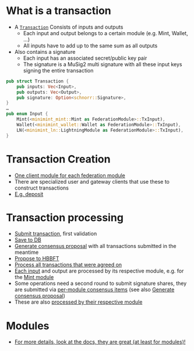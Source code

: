 # What is a transaction

* A [`Transaction`](https://github.com/fedimint/minimint/blob/563c600287decd47e89e15e29ab478648395f378/minimint-core/src/transaction.rs#L12-L16) Consists of inputs and outputs
  * Each input and output belongs to a certain module (e.g. Mint, Wallet, …)
  * All inputs have to add up to the same sum as all outputs
* Also contains a signature
  * Each input has an associated secret/public key pair
  * The signature is a MuSig2 multi signature with all these input keys signing the entire transaction

```rust
pub struct Transaction {
    pub inputs: Vec<Input>,
    pub outputs: Vec<Output>,
    pub signature: Option<schnorr::Signature>,
}
…
pub enum Input {
    Mint(<minimint_mint::Mint as FederationModule>::TxInput),
    Wallet(<minimint_wallet::Wallet as FederationModule>::TxInput),
    LN(<minimint_ln::LightningModule as FederationModule>::TxInput),
}
```

# Transaction Creation
* [One client module for each federation module](https://github.com/fedimint/minimint/tree/master/client/client-lib/src)
* There are specialized user and gateway clients that use these to construct transactions
* [E.g. deposit](https://github.com/fedimint/minimint/blob/563c600287decd47e89e15e29ab478648395f378/client/client-lib/src/clients/user.rs#L103-L125)

# Transaction processing
* [Submit transaction](https://github.com/fedimint/minimint/blob/563c600287decd47e89e15e29ab478648395f378/minimint/src/consensus/mod.rs#L92), first validation
* [Save to DB](https://github.com/fedimint/minimint/blob/563c600287decd47e89e15e29ab478648395f378/minimint/src/consensus/mod.rs#L149-L152)
* [Generate consensus proposal](https://github.com/fedimint/minimint/blob/563c600287decd47e89e15e29ab478648395f378/minimint/src/consensus/mod.rs#L294-L335) with all transactions submitted in the meantime
* [Propose to HBBFT](https://github.com/fedimint/minimint/blob/563c600287decd47e89e15e29ab478648395f378/minimint/src/lib.rs#L135-L149)
* [Process all transactions that were agreed on](https://github.com/fedimint/minimint/blob/563c600287decd47e89e15e29ab478648395f378/minimint/src/consensus/mod.rs#L337)
* [Each input](https://github.com/fedimint/minimint/blob/563c600287decd47e89e15e29ab478648395f378/minimint/src/consensus/mod.rs#L348-L379) and output are processed by its respective module, e.g. for the [Mint module](https://github.com/fedimint/minimint/blob/563c600287decd47e89e15e29ab478648395f378/modules/minimint-mint/src/lib.rs#L195-L214)
* Some operations need a second round to submit signature shares, they are submitted via [per-module consensus items](https://github.com/fedimint/minimint/blob/563c600287decd47e89e15e29ab478648395f378/minimint-api/src/module/mod.rs#L141-L144) (see also [Generate consensus proposal](https://github.com/fedimint/minimint/blob/563c600287decd47e89e15e29ab478648395f378/minimint/src/consensus/mod.rs#L294-L335))
* These are also [processed by their respective module](https://github.com/fedimint/minimint/blob/563c600287decd47e89e15e29ab478648395f378/modules/minimint-mint/src/lib.rs#L120-L135)

# Modules
* [For more details, look at the docs, they are great (at least for modules)!](https://github.com/fedimint/minimint/blob/563c600287decd47e89e15e29ab478648395f378/minimint-api/src/module/mod.rs#L128-L248)